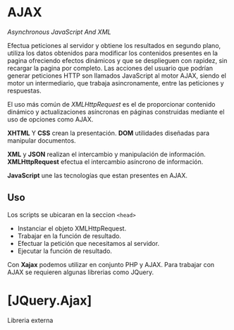 # AJAX
_Asynchronous JavaScript And XML_

Efectua peticiones al servidor y obtiene los resultados en segundo plano, utiliza los datos obtenidos para modificar los contenidos presentes en la pagina ofreciendo efectos dinámicos y que se desplieguen con rapidez, sin recargar la pagina por completo.
Las acciones del usuario que podrían generar peticiones HTTP son llamados JavaScript al motor AJAX, siendo el motor un intermediario, que trabaja asincronamente, entre las peticiones y respuestas.

El uso más común de _XMLHttpRequest_ es el de proporcionar contenido dinámico y actualizaciones asíncronas en páginas construidas mediante el uso de opciones como AJAX.

__XHTML__ Y __CSS__ crean la presentación.
__DOM__ utilidades diseñadas para manipular documentos.

__XML__ y __JSON__ realizan el intercambio y manipulación de información.
__XMLHttpRequest__ efectua el intercambio asíncrono de información.

__JavaScript__ une las tecnologías que estan presentes en AJAX.


## Uso
Los scripts se  ubicaran en la seccion ```<head>```
- Instanciar el objeto XMLHttpRequest.
- Trabajar en la función de resultado.
- Efectuar la petición que necesitamos al servidor.
- Ejecutar la función de resultado.

Con __Xajax__ podemos utilizar en conjunto PHP y AJAX.
Para trabajar con AJAX se requieren algunas librerias como JQuery.




# [JQuery.Ajax]
Libreria externa




